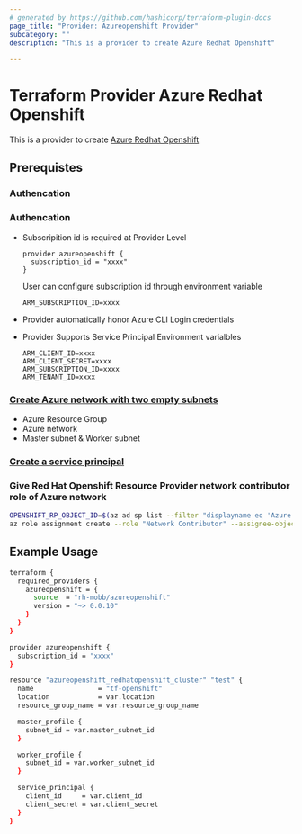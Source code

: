 ```yaml
---
# generated by https://github.com/hashicorp/terraform-plugin-docs
page_title: "Provider: Azureopenshift Provider"
subcategory: ""
description: "This is a provider to create Azure Redhat Openshift"
  
---
```


# Terraform Provider Azure Redhat Openshift

This is a provider to create [Azure Redhat Openshift](https://docs.microsoft.com/en-us/azure/openshift/)


## Prerequistes

### Authencation

### Authencation

* Subscripition id is required at Provider Level

    ```
    provider azureopenshift {
      subscription_id = "xxxx"
    }
    ```

    User can configure subscription id through environment variable

    ```
    ARM_SUBSCRIPTION_ID=xxxx
    ```

* Provider automatically honor Azure CLI Login credentials
* Provider Supports Service Principal Environment varialbles

    ```
    ARM_CLIENT_ID=xxxx
    ARM_CLIENT_SECRET=xxxx
    ARM_SUBSCRIPTION_ID=xxxx
    ARM_TENANT_ID=xxxx
    ```


### [Create Azure network with two empty subnets](https://docs.microsoft.com/en-us/azure/openshift/tutorial-create-cluster#create-a-virtual-network-containing-two-empty-subnets)
* Azure Resource Group
* Azure network
* Master subnet & Worker subnet

### [Create a service principal](https://docs.microsoft.com/en-us/azure/openshift/howto-create-service-principal?pivots=aro-azurecli)

### Give Red Hat Openshift Resource Provider network contributor role of Azure network

```bash
OPENSHIFT_RP_OBJECT_ID=$(az ad sp list --filter "displayname eq 'Azure Red Hat OpenShift RP'" --query "[?appDisplayName=='Azure Red Hat OpenShift RP'].objectId" --only-show-errors --output tsv)
az role assignment create --role "Network Contributor" --assignee-object-id ${OPENSHIFT_RP_OBJECT_ID} --scope [NETWORK_ID]
```

## Example Usage

```bash
terraform {
  required_providers {
    azureopenshift = {
      source  = "rh-mobb/azureopenshift"
      version = "~> 0.0.10"
    }
  }
}

provider azureopenshift {
  subscription_id = "xxxx"
}

resource "azureopenshift_redhatopenshift_cluster" "test" {
  name                = "tf-openshift"
  location            = var.location
  resource_group_name = var.resource_group_name

  master_profile {
    subnet_id = var.master_subnet_id
  }

  worker_profile {
    subnet_id = var.worker_subnet_id
  }

  service_principal {
    client_id     = var.client_id
    client_secret = var.client_secret
  }
}
```
